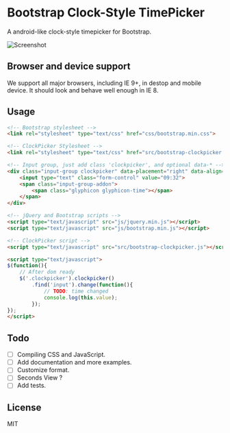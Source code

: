 # Bootstrap Clock-Style TimePicker

A android-like clock-style timepicker for Bootstrap.

![Screenshot](http://weareoutman.github.io/clockpicker/images/screenshot-1.png)

## Browser and device support

We support all major browsers, including IE 9+, in destop and mobile device. It should look and behave well enough in IE 8.

## Usage

```html
<!-- Bootstrap stylesheet -->
<link rel="stylesheet" type="text/css" href="css/bootstrap.min.css">

<!-- ClockPicker Stylesheet -->
<link rel="stylesheet" type="text/css" href="src/bootstrap-clockpicker.css">

<!-- Input group, just add class 'clockpicker', and optional data-* -->
<div class="input-group clockpicker" data-placement="right" data-align="top" data-autoclose="true">
	<input type="text" class="form-control" value="09:32">
	<span class="input-group-addon">
		<span class="glyphicon glyphicon-time"></span>
	</span>
</div>

<!-- jQuery and Bootstrap scripts -->
<script type="text/javascript" src="js/jquery.min.js"></script>
<script type="text/javascript" src="js/bootstrap.min.js"></script>

<!-- ClockPicker script -->
<script type="text/javascript" src="src/bootstrap-clockpicker.js"></script>

<script type="text/javascript">
$(function(){
	// After dom ready
	$('.clockpicker').clockpicker()
		.find('input').change(function(){
			// TODO: time changed
			console.log(this.value);
		});
});
</script>
```

## Todo

- [ ] Compiling CSS and JavaScript.
- [ ] Add documentation and more examples.
- [ ] Customize format.
- [ ] Seconds View ?
- [ ] Add tests.

## License

MIT
